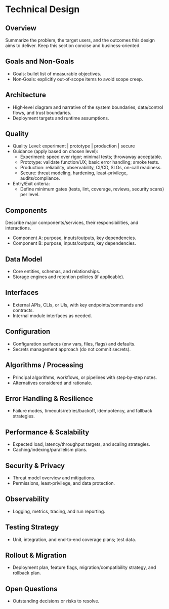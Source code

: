 # Technical Design

## Overview
Summarize the problem, the target users, and the outcomes this design aims to deliver. Keep this section concise and business‑oriented.

## Goals and Non‑Goals
- Goals: bullet list of measurable objectives.
- Non‑Goals: explicitly out‑of‑scope items to avoid scope creep.

## Architecture
- High‑level diagram and narrative of the system boundaries, data/control flows, and trust boundaries.
- Deployment targets and runtime assumptions.

## Quality
- Quality Level: experiment | prototype | production | secure
- Guidance (apply based on chosen level):
  - Experiment: speed over rigor; minimal tests; throwaway acceptable.
  - Prototype: validate function/UX; basic error handling; smoke tests.
  - Production: reliability, observability, CI/CD, SLOs, on-call readiness.
  - Secure: threat modeling, hardening, least-privilege, audits/compliance.
- Entry/Exit criteria:
  - Define minimum gates (tests, lint, coverage, reviews, security scans) per level.

## Components
Describe major components/services, their responsibilities, and interactions.
- Component A: purpose, inputs/outputs, key dependencies.
- Component B: purpose, inputs/outputs, key dependencies.

## Data Model
- Core entities, schemas, and relationships.
- Storage engines and retention policies (if applicable).

## Interfaces
- External APIs, CLIs, or UIs, with key endpoints/commands and contracts.
- Internal module interfaces as needed.

## Configuration
- Configuration surfaces (env vars, files, flags) and defaults.
- Secrets management approach (do not commit secrets).

## Algorithms / Processing
- Principal algorithms, workflows, or pipelines with step‑by‑step notes.
- Alternatives considered and rationale.

## Error Handling & Resilience
- Failure modes, timeouts/retries/backoff, idempotency, and fallback strategies.

## Performance & Scalability
- Expected load, latency/throughput targets, and scaling strategies.
- Caching/indexing/parallelism plans.

## Security & Privacy
- Threat model overview and mitigations.
- Permissions, least‑privilege, and data protection.

## Observability
- Logging, metrics, tracing, and run reporting.

## Testing Strategy
- Unit, integration, and end‑to‑end coverage plans; test data.

## Rollout & Migration
- Deployment plan, feature flags, migration/compatibility strategy, and rollback plan.

## Open Questions
- Outstanding decisions or risks to resolve.
